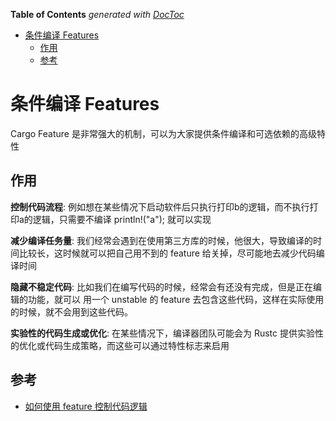 <!-- START doctoc generated TOC please keep comment here to allow auto update -->
<!-- DON'T EDIT THIS SECTION, INSTEAD RE-RUN doctoc TO UPDATE -->
**Table of Contents**  *generated with [DocToc](https://github.com/thlorenz/doctoc)*

- [条件编译 Features](#%E6%9D%A1%E4%BB%B6%E7%BC%96%E8%AF%91-features)
  - [作用](#%E4%BD%9C%E7%94%A8)
  - [参考](#%E5%8F%82%E8%80%83)

<!-- END doctoc generated TOC please keep comment here to allow auto update -->

# 条件编译 Features

Cargo Feature 是非常强大的机制，可以为大家提供条件编译和可选依赖的高级特性

## 作用

**控制代码流程**:
例如想在某些情况下启动软件后只执行打印b的逻辑，而不执行打印a的逻辑，只需要不编译 println!("a"); 就可以实现

**减少编译任务量**:
我们经常会遇到在使用第三方库的时候，他很大，导致编译的时间比较长，这时候就可以把自己用不到的 feature 给关掉，尽可能地去减少代码编译时间

**隐藏不稳定代码**:
比如我们在编写代码的时候，经常会有还没有完成，但是正在编辑的功能，就可以 用一个 unstable 的 feature
去包含这些代码，这样在实际使用的时候，就不会用到这些代码。

**实验性的代码生成或优化**:
在某些情况下，编译器团队可能会为 Rustc 提供实验性的优化或代码生成策略，而这些可以通过特性标志来启用

## 参考

- [如何使用 feature 控制代码逻辑](https://juejin.cn/post/7288561954486403111)